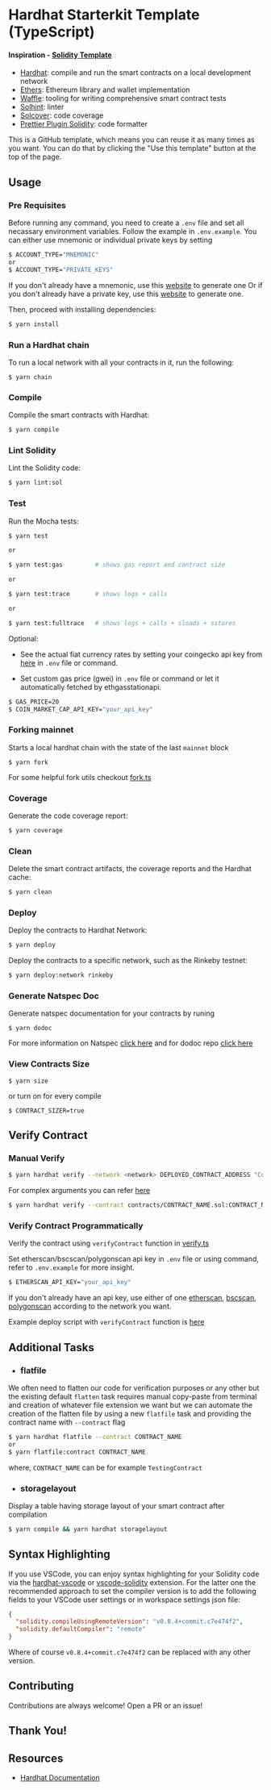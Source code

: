 # Hardhat Starterkit Template (TypeScript)

#### Inspiration - [Solidity Template](https://github.com/paulrberg/solidity-template)

- [Hardhat](https://github.com/nomiclabs/hardhat): compile and run the smart contracts on a local development network
- [Ethers](https://github.com/ethers-io/ethers.js/): Ethereum library and wallet implementation
- [Waffle](https://github.com/EthWorks/Waffle): tooling for writing comprehensive smart contract tests
- [Solhint](https://github.com/protofire/solhint): linter
- [Solcover](https://github.com/sc-forks/solidity-coverage): code coverage
- [Prettier Plugin Solidity](https://github.com/prettier-solidity/prettier-plugin-solidity): code formatter

This is a GitHub template, which means you can reuse it as many times as you want. You can do that by clicking the "Use this
template" button at the top of the page.

## Usage

### Pre Requisites

Before running any command, you need to create a `.env` file and set all necassary environment variables.
Follow the example in `.env.example`. You can either use mnemonic or individual private keys by setting

```sh
$ ACCOUNT_TYPE="MNEMONIC"
or
$ ACCOUNT_TYPE="PRIVATE_KEYS"
```

If you don't already have a mnemonic, use this [website](https://iancoleman.io/bip39/) to generate one Or if you don't already have a private key, use this [website](https://vanity-eth.tk/) to generate one.

Then, proceed with installing dependencies:

```sh
$ yarn install
```

### Run a Hardhat chain

To run a local network with all your contracts in it, run the following:

```
$ yarn chain
```

### Compile

Compile the smart contracts with Hardhat:

```sh
$ yarn compile
```

### Lint Solidity

Lint the Solidity code:

```sh
$ yarn lint:sol
```

### Test

Run the Mocha tests:

```sh
$ yarn test

or

$ yarn test:gas         # shows gas report and contract size

or

$ yarn test:trace       # shows logs + calls

or

$ yarn test:fulltrace   # shows logs + calls + sloads + sstores
```

Optional:

- See the actual fiat currency rates by setting your coingecko api key from [here](https://coinmarketcap.com/api/pricing/) in `.env` file or command.

- Set custom gas price (gwei) in `.env` file or command or let it automatically fetched by ethgasstationapi.

```sh
$ GAS_PRICE=20
$ COIN_MARKET_CAP_API_KEY="your_api_key"
```

### Forking mainnet

Starts a local hardhat chain with the state of the last `mainnet` block

```
$ yarn fork
```

For some helpful fork utils checkout [fork.ts](https://github.com/ahmedali8/hardhat-ts-starterkit/tree/main/utils/fork.ts)

### Coverage

Generate the code coverage report:

```sh
$ yarn coverage
```

### Clean

Delete the smart contract artifacts, the coverage reports and the Hardhat cache:

```sh
$ yarn clean
```

### Deploy

Deploy the contracts to Hardhat Network:

```sh
$ yarn deploy
```

Deploy the contracts to a specific network, such as the Rinkeby testnet:

```sh
$ yarn deploy:network rinkeby
```

### Generate Natspec Doc

Generate natspec documentation for your contracts by runing

```
$ yarn dodoc
```

For more information on Natspec [click here](https://docs.soliditylang.org/en/v0.8.12/natspec-format.html#natspec) and for dodoc repo [click here](https://github.com/primitivefinance/primitive-dodoc)

### View Contracts Size

```
$ yarn size
```

or turn on for every compile

```
$ CONTRACT_SIZER=true
```

## Verify Contract

### Manual Verify

```sh
$ yarn hardhat verify --network <network> DEPLOYED_CONTRACT_ADDRESS "Constructor argument 1" "Constructor argument 2"
```

For complex arguments you can refer [here](https://hardhat.org/plugins/nomiclabs-hardhat-etherscan.html)

```sh
$ yarn hardhat verify --contract contracts/CONTRACT_NAME.sol:CONTRACT_NAME --network <network> --constructor-args arguments.js DEPLOYED_CONTRACT_ADDRESS
```

### Verify Contract Programmatically

Verify the contract using `verifyContract` function in [verify.ts](https://github.com/ahmedali8/hardhat-ts-starterkit/tree/main/utils/verify.ts)

Set etherscan/bscscan/polygonscan api key in `.env` file or using command, refer to `.env.example` for more insight.

```sh
$ ETHERSCAN_API_KEY="your_api_key"
```

If you don't already have an api key, use either of one [etherscan](https://etherscan.io/), [bscscan](https://bscscan.com/), [polygonscan](https://polygonscan.com/) according to the network you want.

Example deploy script with `verifyContract` function is [here](https://github.com/ahmedali8/hardhat-ts-starterkit/tree/main/scripts/deploy.ts)

## Additional Tasks

- ### flatfile

We often need to flatten our code for verification purposes or any other but the existing default `flatten` task requires manual copy-paste from terminal
and creation of whatever file extension we want but we can automate the creation of the flatten file by using a new `flatfile` task and providing the
contract name with `--contract` flag

```sh
$ yarn hardhat flatfile --contract CONTRACT_NAME
or
$ yarn flatfile:contract CONTRACT_NAME
```

where, `CONTRACT_NAME` can be for example `TestingContract`

- ### storagelayout

Display a table having storage layout of your smart contract after compilation

```sh
$ yarn compile && yarn hardhat storagelayout
```

## Syntax Highlighting

If you use VSCode, you can enjoy syntax highlighting for your Solidity code via the [hardhat-vscode](https://github.com/NomicFoundation/hardhat-vscode) or
[vscode-solidity](https://github.com/juanfranblanco/vscode-solidity) extension. For the latter one the recommended approach to set the
compiler version is to add the following fields to your VSCode user settings or in workspace settings json file:

```json
{
  "solidity.compileUsingRemoteVersion": "v0.8.4+commit.c7e474f2",
  "solidity.defaultCompiler": "remote"
}
```

Where of course `v0.8.4+commit.c7e474f2` can be replaced with any other version.

## Contributing

Contributions are always welcome! Open a PR or an issue!

## Thank You!

## Resources

- [Hardhat Documentation](https://hardhat.org/getting-started/)
